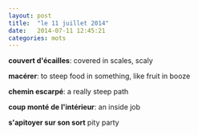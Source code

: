 ```yaml
---
layout: post
title:  "le 11 juillet 2014"
date:   2014-07-11 12:45:21
categories: mots
---
```


**couvert d'écailles**: covered in scales, scaly

**macérer**: to steep food in something, like fruit in booze

**chemin escarpé**: a really steep path

**coup monté de l'intérieur**: an inside job

**s'apitoyer sur son sort** pity party
